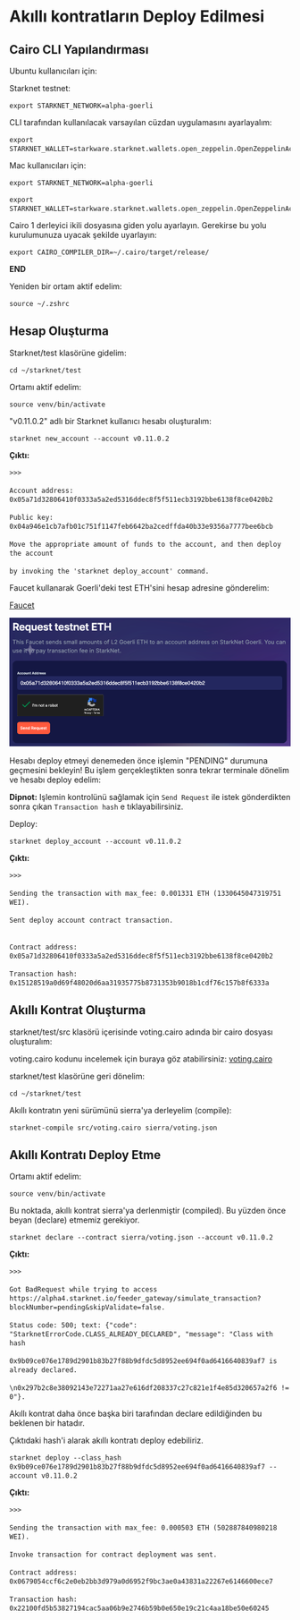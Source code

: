 # Akıllı kontratların Deploy Edilmesi

## Cairo CLI Yapılandırması

Ubuntu kullanıcıları için:

Starknet testnet:

```
export STARKNET_NETWORK=alpha-goerli
```

CLI tarafından kullanılacak varsayılan cüzdan uygulamasını ayarlayalım:

```
export STARKNET_WALLET=starkware.starknet.wallets.open_zeppelin.OpenZeppelinAccount
```

Mac kullanıcıları için:

```
export STARKNET_NETWORK=alpha-goerli
```

```
export STARKNET_WALLET=starkware.starknet.wallets.open_zeppelin.OpenZeppelinAccount
```

Cairo 1 derleyici ikili dosyasına giden yolu ayarlayın. Gerekirse bu yolu kurulumunuza uyacak şekilde uyarlayın:

```
export CAIRO_COMPILER_DIR=~/.cairo/target/release/
```

**END**

Yeniden bir ortam aktif edelim:

```
source ~/.zshrc
```

## Hesap Oluşturma

Starknet/test klasörüne gidelim:

```
cd ~/starknet/test
```

Ortamı aktif edelim:

```
source venv/bin/activate
```

"v0.11.0.2" adlı bir Starknet kullanıcı hesabı oluşturalım:

```
starknet new_account --account v0.11.0.2
```

**Çıktı:**

```
>>> 

Account address: 0x05a71d32806410f0333a5a2ed5316ddec8f5f511ecb3192bbe6138f8ce0420b2

Public key: 0x04a946e1cb7afb01c751f1147feb6642ba2cedffda40b33e9356a7777bee6bcb

Move the appropriate amount of funds to the account, and then deploy the account

by invoking the 'starknet deploy_account' command.
```

Faucet kullanarak Goerli'deki test ETH'sini hesap adresine gönderelim:

[Faucet](https://faucet.goerli.starknet.io/)

![starknet_faucet](/assets/starknet_faucet.png)

Hesabı deploy etmeyi denemeden önce işlemin "PENDING" durumuna geçmesini bekleyin! Bu işlem gerçekleştikten sonra tekrar terminale dönelim ve hesabı deploy edelim:

**Dipnot:** Işlemin kontrolünü sağlamak için `Send Request` ile istek gönderdikten sonra çıkan `Transaction hash` e tıklayabilirsiniz.

Deploy:

```
starknet deploy_account --account v0.11.0.2
```

**Çıktı:**

```
>>> 

Sending the transaction with max_fee: 0.001331 ETH (1330645047319751 WEI).

Sent deploy account contract transaction.


Contract address: 0x05a71d32806410f0333a5a2ed5316ddec8f5f511ecb3192bbe6138f8ce0420b2

Transaction hash: 0x15128519a0d69f48020d6aa31935775b8731353b9018b1cdf76c157b8f6333a
```

## Akıllı Kontrat Oluşturma

starknet/test/src klasörü içerisinde voting.cairo adında bir cairo dosyası oluşturalım:

voting.cairo kodunu incelemek için buraya göz atabilirsiniz:
[voting.cairo](/src/voting.cairo)

starknet/test klasörüne geri dönelim:

```
cd ~/starknet/test
```

Akıllı kontratın yeni sürümünü sierra'ya derleyelim (compile):

```
starknet-compile src/voting.cairo sierra/voting.json
```

## Akıllı Kontratı Deploy Etme

Ortamı aktif edelim:

```
source venv/bin/activate
```

Bu noktada, akıllı kontrat sierra'ya derlenmiştir (compiled). Bu yüzden önce beyan (declare) etmemiz gerekiyor.

```
starknet declare --contract sierra/voting.json --account v0.11.0.2
```

**Çıktı:**

```
>>> 

Got BadRequest while trying to access https://alpha4.starknet.io/feeder_gateway/simulate_transaction?blockNumber=pending&skipValidate=false.

Status code: 500; text: {"code": "StarknetErrorCode.CLASS_ALREADY_DECLARED", "message": "Class with hash 

0x9b09ce076e1789d2901b83b27f88b9dfdc5d8952ee694f0ad6416640839af7 is already declared.

\n0x297b2c8e38092143e72271aa27e616df208337c27c821e1f4e85d320657a2f6 != 0"}.
```

Akıllı kontrat daha önce başka biri tarafından declare edildiğinden bu beklenen bir hatadır.

Çıktıdaki hash'i alarak akıllı kontratı deploy edebiliriz.

```
starknet deploy --class_hash 0x9b09ce076e1789d2901b83b27f88b9dfdc5d8952ee694f0ad6416640839af7 --account v0.11.0.2
```

**Çıktı:**

```
>>> 

Sending the transaction with max_fee: 0.000503 ETH (502887840980218 WEI).

Invoke transaction for contract deployment was sent.

Contract address: 0x0679054ccf6c2e0eb2bb3d979a0d6952f9bc3ae0a43831a22267e6146600ece7

Transaction hash: 0x22100fd5b53827194cac5aa06b9e2746b59b0e650e19c21c4aa18be50e60245
```